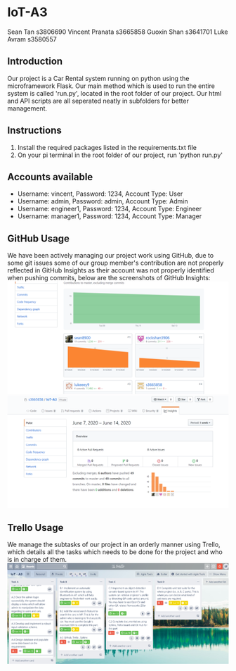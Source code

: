 # IoT-A3
Sean Tan s3806690
Vincent Pranata s3665858
Guoxin Shan s3641701
Luke Avram s3580557

## Introduction
Our project is a Car Rental system running on python using the microframework Flask. Our main method which is used to run the entire system is called 'run.py', located in the root folder of our project. Our html and API scripts are all seperated neatly in subfolders for better management.

## Instructions
1. Install the required packages listed in the requirements.txt file
2. On your pi terminal in the root folder of our project, run 'python run.py'

## Accounts available
- Username: vincent, Password: 1234, Account Type: User
- Username: admin, Password: admin, Account Type: Admin
- Username: engineer1, Password: 1234, Account Type: Engineer
- Username: manager1, Password: 1234, Account Type: Manager

## GitHub Usage
We have been actively managing our project work using GitHub, due to some git issues some of our group member's contribution are not properly reflected in GitHub Insights as their account was not properly identified when pushing commits, below are the screenshots of GitHub Insights:
![](images/GitHubScreenShot1.png)
![](images/GitHubScreenShot2.png)

## Trello Usage
We manage the subtasks of our project in an orderly manner using Trello, which details all the tasks which needs to be done for the 
project and who is in charge of them.
![](images/TrelloScreenShot1.png)

